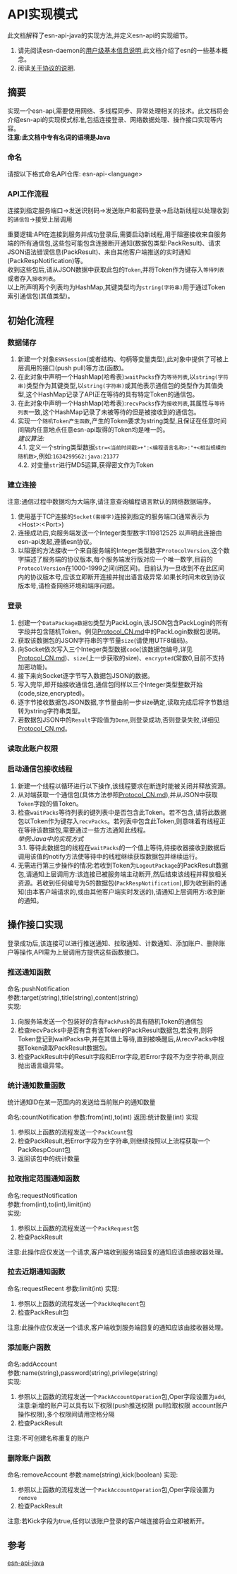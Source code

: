 # API实现模式

此文档解释了esn-api-java的实现方法,并定义esn-api的实现细节。

1. 请先阅读esn-daemon的[用户级基本信息说明](https://github.com/EasyNotification/esn-daemon/blob/master/README_CN.md),此文档介绍了esn的一些基本概念。  
2. 阅读[关于协议的说明](https://github.com/EasyNotification/Protocol/blob/master/Socket/Protocol_CN.md).  

## 摘要

实现一个esn-api,需要使用网络、多线程同步、异常处理相关的技术。此文档将会介绍esn-api的实现模式标准,包括连接登录、网络数据处理、操作接口实现等内容。  
**注意:此文档中专有名词的语境是Java**

### 命名

请按以下格式命名API仓库:
esn-api-\<language>

### API工作流程

连接到指定服务端口->发送识别码->发送账户和密码登录->启动新线程以处理收到的`通信包`->接受上层调用  

重要逻辑:API在连接到服务并成功登录后,需要启动新线程,用于阻塞接收来自服务端的所有通信包,这些包可能包含连接断开通知(数据包类型:PackResult)、请求JSON语法错误信息(PackResult)、来自其他客户端推送的实时通知(PackRespNotification)等。  
收到这些包后,请从JSON数据中获取此包的`Token`,并将Token作为键存入`等待列表`或者存入`接收列表`。  
以上所声明两个列表均为HashMap,其键类型均为`string(字符串)`用于通过Token索引通信包(其值类型)。    


## 初始化流程

### 数据储存

1. 新建一个对象`ESNSession`(或者结构、句柄等变量类型),此对象中提供了可被上层调用的接口(push pull)等方法(函数)。
2. 在此对象中声明一个HashMap(哈希表):`waitPacks`作为`等待列表`,以`string(字符串)`类型作为其键类型,以`string(字符串)`或其他表示通信包的类型作为其值类型,这个HashMap记录了API正在等待的具有特定Token的通信包。
3. 在此对象中声明一个HashMap(哈希表):`recvPacks`作为`接收列表`,其属性与`等待列表`一致,这个HashMap记录了未被等待的但是被接收到的通信包。
4. 实现一个`随机Token产生函数`,产生的Token要求为string类型,且保证在任意时间间隔内任意地点任意esn-api取得的Token均是唯一的。  
*建议算法:*  
4.1. 定义一个string类型数据`str=<当前时间戳>+":<编程语言名称>:"+<相当规模的随机数>`,例如:`1634299562:java:21377`  
4.2. 对变量`str`进行MD5运算,获得密文作为Token

### 建立连接

注意:通信过程中数据均为大端序,请注意查询编程语言默认的网络数据端序。

1. 使用基于TCP连接的`Socket(套接字)`连接到指定的服务端口(通常表示为\<Host>:\<Port>)  
2. 连接成功后,向服务端发送一个Integer类型数字:119812525 以声明此连接由esn-api发起,遵循esn协议。
3. 以阻塞的方法接收一个来自服务端的Integer类型数字`ProtocolVersion`,这个数字描述了服务端的协议版本,每个服务端发行版对应一个唯一数字,目前的`ProtocolVersion`在1000-1999之间(闭区间)。目前认为一旦收到不在此区间内的协议版本号,应该立即断开连接并抛出语言级异常.如果长时间未收到协议版本号,请检查网络环境和端序问题。

### 登录

1. 创建一个`DataPackage数据包`类型为PackLogin,该JSON包含PackLogin的所有字段并包含随机Token。例见[Protocol_CN.md](Protocol_CN.md)中的PackLogin数据包说明。
2. 获取该数据包的JSON字符串的字节量`size`(请使用UTF8编码)。
3. 向Socket依次写入三个Integer类型数据`code`(该数据包编号,详见[Protocol_CN.md](Protocol_CN.md))、`size`(上一步获取的size)、`encrypted`(常数0,目前不支持加密功能)。
4. 接下来向Socket逐字节写入数据包JSON的数据。
5. 写入完毕,即开始接收通信包,通信包同样以三个Integer类型整数开始(code,size,encrypted)。
6. 逐字节接收数据包JSON数据,字节量由前一步size确定,读取完成后将字节数组转为string字符串类型。
7. 若数据包JSON中的`Result`字段值为`Done`,则登录成功,否则登录失败,详细见[Protocol_CN.md](Protocol_CN.md)。

### 读取此账户权限

### 启动通信包接收线程

1. 新建一个线程以循环进行以下操作,该线程要求在断连时能被关闭并释放资源。
2. 从对端获取一个通信包(具体方法参照[Protocol_CN.md](Protocol_CN.md)),并从JSON中获取`Token`字段的值Token。
3. 检查`waitPacks`等待列表的键列表中是否包含此Token。若不包含,请将此数据包以Token作为键存入`recvPacks`。若列表中包含此Token,则意味着有线程正在等待该数据包,需要通过一些方法通知此线程。  
*举例:Java中的实现方式*  
3.1. 等待此数据包的线程在`waitPacks`的一个值上等待,待接收器接收到数据后调用该值的notify方法使等待中的线程继续获取数据包并继续运行。
4. 无需进行第三步操作的情况:若收到Token为`LogoutPackage`的PackResult数据包,请通知上层调用方:该连接已被服务端主动断开,然后结束该线程并释放相关资源。若收到任何编号为5的数据包(`PackRespNotification`),即为收到新的通知(由本客户端请求的,或由其他客户端实时发送的),请通知上层调用方:收到新的通知。

## 操作接口实现

登录成功后,该连接可以进行推送通知、拉取通知、计数通知、添加账户、删除账户等操作,API需为上层调用方提供这些函数接口。

### 推送通知函数

命名:pushNotification  
参数:target(string),title(string),content(string)  
实现:
1. 向服务端发送一个包装好的含有`PackPush`的具有随机Token的通信包
2. 检查recvPacks中是否有含有该Token的PackResult数据包,若没有,则将Token登记到waitPacks中,并在其值上等待,直到被唤醒后,从recvPacks中根据Token读取PackResult数据包。
3. 检查PackResult中的Result字段和Error字段,若Error字段不为空字符串,则应抛出语言级异常。

### 统计通知数量函数

统计通知ID在某一范围内的发送给当前账户的通知数量

命名:countNotification
参数:from(int),to(int)
返回:统计数量(int)
实现
1. 参照以上函数的流程发送一个`PackCount`包
2. 检查PackResult,若Error字段为空字符串,则继续按照以上流程获取一个PackRespCount包
3. 返回该包中的统计数量

### 拉取指定范围通知函数

命名:requestNotification  
参数:from(int),to(int),limit(int)  
实现:
1. 参照以上函数的流程发送一个`PackRequest`包
2. 检查PackResult

注意:此操作应仅发送一个请求,客户端收到服务端回复的通知应该由接收器处理。

### 拉去近期通知函数

命名:requestRecent
参数:limit(int)
实现:
1. 参照以上函数的流程发送一个`PackReqRecent`包
2. 检查PackResult包

注意:此操作应仅发送一个请求,客户端收到服务端回复的通知应该由接收器处理。

### 添加账户函数

命名:addAccount  
参数:name(string),password(string),privilege(string)  
实现:
1. 参照以上函数的流程发送一个`PackAccountOperation`包,Oper字段设置为`add`,注意:新增的账户可以具有以下权限(push推送权限 pull拉取权限 account账户操作权限),多个权限间请用空格分隔
2. 检查PackResult

注意:不可创建名称重复的账户

### 删除账户函数

命名:removeAccount
参数:name(string),kick(boolean)
实现:
1. 参照以上函数的流程发送一个`PackAccountOperation`包,Oper字段设置为`remove`
2. 检查PackResult

注意:若Kick字段为true,任何以该账户登录的客户端连接将会立即被断开。

## 参考

[esn-api-java](https://github.com/EasyNotification/esn-api-java)